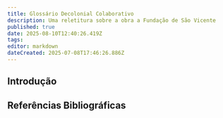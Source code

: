 ```yaml
---
title: Glossário Decolonial Colaborativo
description: Uma reletitura sobre a obra a Fundação de São Vicente
published: true
date: 2025-08-10T12:40:26.419Z
tags: 
editor: markdown
dateCreated: 2025-07-08T17:46:26.886Z
---
```


## **Introdução**



## Referências Bibliográficas






